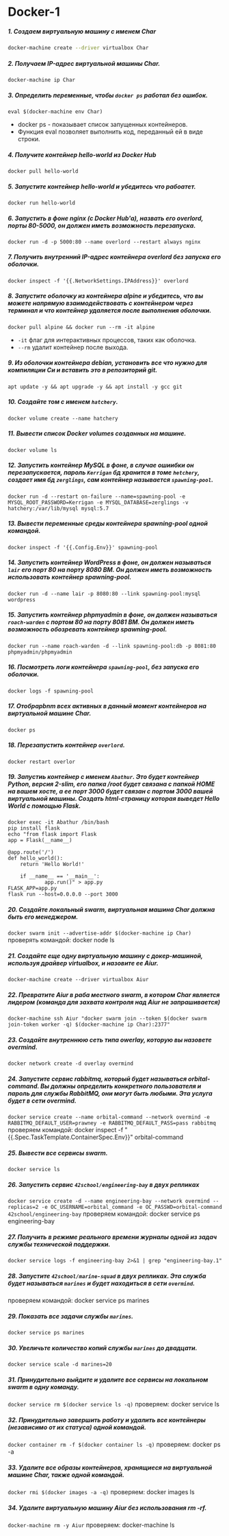 # Docker-1

##### 1. Создаем виртуальную машину с именем Char
```bash
docker-machine create --driver virtualbox Char
```
##### 2. Получаем  IP-адрес виртуальной машины Char.
`docker-machine ip Char`
##### 3. Определить переменные, чтобы `docker ps` работал без ошибок.
`eval $(docker-machine env Char)`
- docker ps -  показывает список запущенных контейнеров.
- Функция eval позволяет выполнить код, переданный ей в виде строки.
##### 4. Получите контейнер hello-world из Docker Hub
`docker pull hello-world`
##### 5. Запустите контейнер hello-world и убедитесь что рабоатет.
 `docker run hello-world`
##### 6. Запустить в фоне nginx (c Docker Hub'a), назвать его overlord, порты 80-5000, он должен иметь возможность перезапуска.
`docker run -d -p 5000:80 --name overlord --restart always nginx`
##### 7. Получить внутренний IP-адрес контейнера overlord без запуска его оболочки.
`docker inspect -f '{{.NetworkSettings.IPAddress}}' overlord`
##### 8. Запустите оболочку из контейнера alpine и убедитесь, что вы можете напрямую взаимодействовать с контейнером через терминал и что контейнер удаляется после выполнения оболочки.
`docker pull alpine && docker run --rm -it alpine`
- `-it` флаг для интерактивных процессов, таких как оболочка.
- `--rm` удалит контейнер после выхода.
##### 9. Из оболочки контейнера debian, установить все что нужно для компиляции Си и вставить это в репозиторий git.
`apt update -y && apt upgrade -y && apt install -y gcc git`
##### 10. Создайте том с именем `hatchery`.
`docker volume create --name hatchery`
##### 11. Вывести список Docker volumes созданных на машине.
`docker volume ls`
##### 12. Запустить контейнер MySQL в фоне, в случае ошиибки он перезапускается, пароль `Kerrigan` бд хранится в томе `hetchery`, создает имя бд `zerglings`, сам контейнер называется `spawning-pool`.
`docker run -d --restart on-failure --name=spawning-pool -e MYSQL_ROOT_PASSWORD=Kerrigan -e MYSQL_DATABASE=zerglings -v hatchery:/var/lib/mysql mysql:5.7`
##### 13. Вывести переменные среды контейнера spawning-pool одной командой.
`docker inspect -f '{{.Config.Env}}' spawning-pool`
##### 14. Запустить контейнер WordPress в фоне, он должен называться `lair` его порт 80 на порту 8080 ВМ. Он должен иметь возможность использовать контейнер spawning-pool.
`docker run -d --name lair -p 8080:80 --link spawning-pool:mysql wordpress`
##### 15. Запустить контейнер phpmyadmin в фоне, он должен называться `roach-warden` с портом 80 на порту 8081 ВМ. Он должен иметь возможность обозревать контейнер spawning-pool.
`docker run --name roach-warden -d --link spawning-pool:db -p 8081:80 phpmyadmin/phpmyadmin`
##### 16. Посмотреть логи контейнера `spawning-pool`, без запуска его оболочки.
`docker logs -f spawning-pool`
##### 17. Отобраpbnm всех активных в данный момент контейнеров на виртуальной машине Char.
`docker ps`
##### 18. Перезапустить контейнер `overlord`.
`docker restart overlor`
##### 19. Запустиь контейнер с именем `Abathur`. Это будет контейнер Python, версия 2-slim, его папка /root будет связана с папкой HOME на вашем хосте, а ее порт 3000 будет связан с портом 3000 вашей виртуальной машины. Создать html-страницу которая выведет Hello World с помощью Flask.
```docker run --name Abathur -dti -v /Users/mmraz:/root -p 3000:3000 python:2-slim
docker exec -it Abathur /bin/bash
pip install flask
echo "from flask import Flask
app = Flask(__name__)

@app.route('/')
def hello_world():
    return 'Hello World!'

	if __name__ == '__main__':
		    app.run()" > app.py
FLASK_APP=app.py
flask run --host=0.0.0.0 --port 3000
```
##### 20. Создайте локальный swarm, виртуальная машина Char должна быть его менеджером.
`docker swarm init --advertise-addr $(docker-machine ip Char)`
проверять командой: docker node ls
##### 21. Создайте еще одну виртуальную машину с докер-машиной, используя драйвер virtualbox, и назовите ее Aiur.
`docker-machine create --driver virtualbox Aiur`
##### 22. Превратите Aiur в раба местного swarm, в котором Char является лидером (команда для захвата контроля над Aiur не запрашивается)
`docker-machine ssh Aiur "docker swarm join --token $(docker swarm join-token worker -q) $(docker-machine ip Char):2377"`
##### 23. Создайте внутреннюю сеть типа owerlay, которую вы назовете overmind.
`docker network create -d overlay overmind`
##### 24. Запустите сервис rabbitmq, который будет называться orbital-command. Вы должны определить конкретного пользователя и пароль для службы RabbitMQ, они могут быть любыми. Эта услуга будет в сети overmind.
`docker service create --name orbital-command --network overmind -e RABBITMQ_DEFAULT_USER=prawney -e RABBITMQ_DEFAULT_PASS=pass rabbitmq`
проверяем командой: docker inspect -f "{{.Spec.TaskTemplate.ContainerSpec.Env}}" orbital-command
##### 25. Вывести все сервисы swarm.
`docker service ls`
##### 26. Запустить сервис `42school/engineering-bay` в двух репликах
`docker service create -d --name engineering-bay --network overmind --replicas=2 -e OC_USERNAME=orbital_command -e OC_PASSWD=orbital-command 42school/engineering-bay`
проверяем командой: docker service ps engineering-bay
##### 27. Получить в режиме реального времени журналы одной из задач службы технической поддержки.
`docker service logs -f engineering-bay 2>&1 | grep "engineering-bay.1"`
##### 28. Запустите `42school/marine-squad` в двух репликах. Эта служба будет называться `marines` и будет находиться в сети `overmind`.
проверяем командой: docker service ps marines
##### 29. Показать все задачи службы `marines`.
`docker service ps marines`
##### 30. Увеличьте количество копий службы `marines` до двадцати.
`docker service scale -d marines=20`
##### 31. Принудительно выйдите и удалите все сервисы на локальном swarm в одну команду.
`docker service rm $(docker service ls -q)`
проверяем: docker service ls
##### 32. Принудительно завершить работу и удалить все контейнеры (независимо от их статуса) одной командой.
`docker container rm -f $(docker container ls -q)`
проверяем: docker ps -a
##### 33. Удалите все образы контейнеров, хранящиеся на виртуальной машине Char, также одной командой.
`docker rmi $(docker images -a -q)`
проверяем: docker images ls
##### 34. Удалите виртуальную машину Aiur без использования rm -rf.
`docker-machine rm -y Aiur`
проверяем: docker-machine ls
